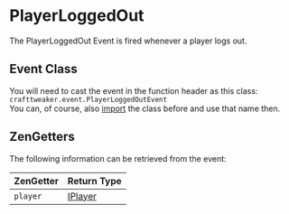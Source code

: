 # PlayerLoggedOut

The PlayerLoggedOut Event is fired whenever a player logs out.

## Event Class
You will need to cast the event in the function header as this class:  
`crafttweaker.event.PlayerLoggedOutEvent`  
You can, of course, also [import](/AdvancedFunctions/Import) the class before and use that name then.


## ZenGetters
The following information can be retrieved from the event:

| ZenGetter | Return Type                      |
|-----------|----------------------------------|
| `player`  | [IPlayer](/Vanilla/Game/IPlayer) |